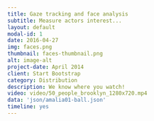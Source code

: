 ```yaml
---
title: Gaze tracking and face analysis
subtitle: Measure actors interest...
layout: default
modal-id: 1
date: 2016-04-27
img: faces.png
thumbnail: faces-thumbnail.png
alt: image-alt
project-date: April 2014
client: Start Bootstrap
category: Distribution
description: We know where you watch!
video: video/50_people_brooklyn_1280x720.mp4
data: 'json/amalia01-ball.json'
timeline: yes
---
```

